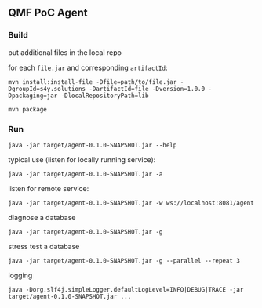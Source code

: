 ## QMF PoC Agent

### Build

put additional files in the local repo

for each `file.jar` and corresponding `artifactId`:

```shell
mvn install:install-file -Dfile=path/to/file.jar -DgroupId=s4y.solutions -DartifactId=file -Dversion=1.0.0 -Dpackaging=jar -DlocalRepositoryPath=lib
```

```shell
mvn package
```
### Run

```shell
java -jar target/agent-0.1.0-SNAPSHOT.jar --help
```

typical use (listen for locally running service):
```shell
java -jar target/agent-0.1.0-SNAPSHOT.jar -a
```

listen for remote service:
```shell
java -jar target/agent-0.1.0-SNAPSHOT.jar -w ws://localhost:8081/agent
```

diagnose a database
```shell
java -jar target/agent-0.1.0-SNAPSHOT.jar -g
```

stress test a database
```shell
java -jar target/agent-0.1.0-SNAPSHOT.jar -g --parallel --repeat 3
```

logging
```shell
java -Dorg.slf4j.simpleLogger.defaultLogLevel=INFO|DEBUG|TRACE -jar target/agent-0.1.0-SNAPSHOT.jar ...
```